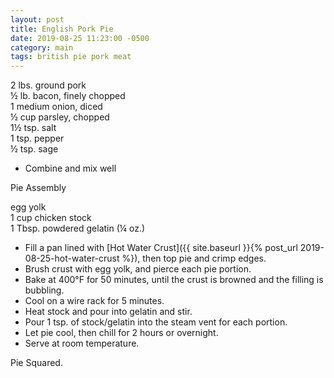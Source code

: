 ```yaml
---
layout: post
title: English Pork Pie
date: 2019-08-25 11:23:00 -0500
category: main
tags: british pie pork meat
---
```

2 lbs. ground pork  
½ lb. bacon, finely chopped  
1 medium onion, diced  
½ cup parsley, chopped  
1½ tsp. salt  
1 tsp. pepper  
½ tsp. sage  
* Combine and mix well

Pie Assembly  
  
egg yolk  
1 cup chicken stock  
1 Tbsp. powdered gelatin (¼ oz.)  
* Fill a pan lined with [Hot Water Crust]({{ site.baseurl }}{% post_url 2019-08-25-hot-water-crust %}), then top pie and crimp edges.
* Brush crust with egg yolk, and pierce each pie portion.
* Bake at 400°F for 50 minutes, until the crust is browned and the filling is bubbling.
* Cool on a wire rack for 5 minutes.
* Heat stock and pour into gelatin and stir.
* Pour 1 tsp. of stock/gelatin into the steam vent for each portion.
* Let pie cool, then chill for 2 hours or overnight.
* Serve at room temperature.

Pie Squared.  
